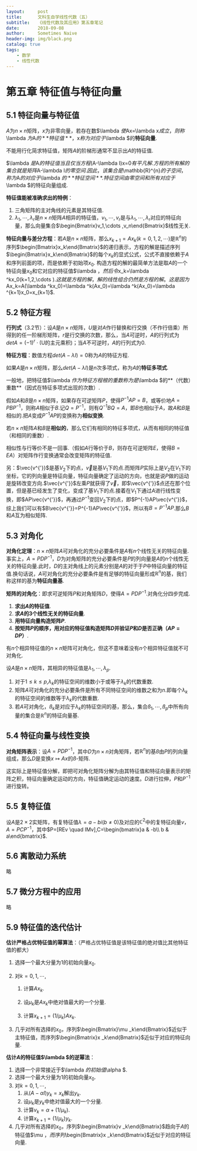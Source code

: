 ```yaml
---
layout:     post
title:      文科生自学线性代数（五）
subtitle:   《线性代数及其应用》第五章笔记
date:       2018-09-08
author:     Sometimes Naive
header-img: img/black.png
catalog: true
tags:
    - 数学
    - 线性代数
---
```


<head>
    <script src="https://cdn.mathjax.org/mathjax/latest/MathJax.js?config=TeX-AMS-MML_HTMLorMML" type="text/javascript"></script>
    <script type="text/x-mathjax-config">
        MathJax.Hub.Config({
            tex2jax: {
            skipTags: ['script', 'noscript', 'style', 'textarea', 'pre'],
            inlineMath: [['$','$']]
            }
        });
    </script>
</head>

# 第五章 特征值与特征向量

## 5.1 特征向量与特征值

$A$为$n×n$矩阵，$x$为非零向量，若存在数$\lambda $使$Ax=\lambda x$成立，则称$\lambda $为$A$的**特征值**，$x$称为对应于$\lambda $的**特征向量**.

不能用行化简求特征值，矩阵$A$的阶梯形通常不显示出$A$的特征值.

$\lambda $是$A$的特征值当且仅当方程$(A-\lambda I)x=0$有平凡解.方程的所有解的集合就是矩阵$A-\lambda I$的零空间.因此，该集合是$\mathbb{R}^{n}$的子空间，称为$A$的对应于$\lambda $的**特征空间**. 特征空间由零空间和所有对应于$\lambda $的特征向量组成.

**特征值能被准确求出的特例**：

1. 三角矩阵的主对角线的元素是其特征值.
2. $\lambda _1,\cdots ,\lambda _r$是$n×n$矩阵$A$相异的特征值，$v_1,\cdots ,v_r$是与$\lambda _1,\cdots ,\lambda _r$对应的特征向量，那么向量集合$\begin{Bmatrix}v_1,\cdots ,v_n\end{Bmatrix}$线性无关.

**特征向量与差分方程**：若$A$是$n×n$矩阵，那么$x_{k+1}=Ax_k(k=0,1,2,\cdots )$是$\mathbb{R}^{n}$的序列$\begin{Bmatrix}x_k\end{Bmatrix}$的递归表示，方程的解是描述序列$\begin{Bmatrix}x_k\end{Bmatrix}$的每个$x_k$的显式公式，公式不直接依赖于$A$和序列前面的项，而是依赖于初始项$x_0$. 构造方程的解的最简单方法是取$A$的一个特征向量$x_0$和它对应的特征值$\lambda $，然后令$x_k=\lambda ^kx_0(k=1,2,\cdots )$. 这就是方程的解，解的线性组合仍然是方程的解。这是因为$Ax_k=A(\lambda ^kx_0)=\lambda ^k(Ax_0)=\lambda ^k(Ax_0)=\lambda ^{k+1}x_0=x_{k+1}$.



## 5.2 特征方程

**行列式**（3.2节）：设$A$是$n×n$矩阵，$U$是对$A$作行替换和行交换（不作行倍乘）所得到的任一阶梯形矩阵，$r$是行交换的次数，那么，当$A$可逆时，$A$的行列式为$detA=(-1)^r\cdot (\text{U的主元乘积} )$；当$A$不可逆时，$A$的行列式为0.

**特征方程**：数值方程$det(A-\lambda I)=0$称为$A$的特征方程.

如果$A$是$n×n$矩阵，那么$det(A-\lambda I)$是$n$次多项式，称为$A$的**特征多项式**.

一般地，把特征值$\lambda $作为特征方程根的重数称为是$\lambda $的**（代数）重数**（因式在特征多项式出现的次数）.

假如$A$和$B$是$n×n$矩阵，如果存在可逆矩阵$P$，使得$P^{-1}AP=B$，或等价地$A=PBP^{-1}$，则称$A$相似于$B$.记$Q=P^{-1}$，则有$Q^{-1}BQ=A$，即$B$也相似于$A$，故$A$和$B$是相似的.把$A$变成$P^{-1}AP$的变换称为**相似变换**.

若$n×n$矩阵$A$和$B$是**相似的**，那么它们有相同的特征多项式，从而有相同的特征值（和相同的重数）.

相似性与行等价不是一回事.（假如$A$行等价于$B$，则存在可逆矩阵$E$，使得$B=EA$）对矩阵作行变换通常会改变矩阵的特征值.

另：$\vec{v^{'}}$是基$V_2$下的点，$\vec{v}$是基$V_1$下的点.而矩阵$P$实际上是$V_2$在$V_1$下的坐标，它的列向量是特征向量，特征向量确定了运动的方向，也就是说$P$做的运动是旋转改变方向.$\vec{v^{'}}$左乘$P$就获得了$\vec{v}$，即$\vec{v^{'}}$点还在那个位置，但是基已经发生了变化，变成了基$V_1$下的点.接着在$V_1$下通过$A$进行线性变换，即$AP\vec{v^{'}}$，再通过$P^{-1}$变回$V_2$下的点，即$P^{-1}AP\vec{v^{'}}$，综上我们可以有$B\vec{v^{'}}=P^{-1}AP\vec{v^{'}}$，所以有$B=P^{-1}AP$.那么$B$和$A$互为相似矩阵.

## 5.3 对角化

**对角化定理**：$n×n$矩阵$A$可对角化的充分必要条件是$A$有$n$个线性无关的特征向量.事实上，$A=PDP^{-1}$，$D$为对角矩阵的充分必要条件是$P$的列向量是$A$的$n$个线性无关的特征向量.此时，$D$的主对角线上的元素分别是$A$的对于于$P$中特征向量的特征值.换句话说，$A$可对角化的充分必要条件是有足够的特征向量形成$\mathbb{R}^{n}$的基，我们称这样的基为**特征向量基**.

**矩阵的对角化**：即求可逆矩阵$P$和对角矩阵$D$，使得$A=PDP^{-1}$.对角化分四步完成.

1. **求出$A$的特征值**.
2. **求$A$的3个线性无关的特征向量**.
3. **用特征向量构造矩阵$P$**.
4. **按矩阵$P$的顺序，用对应的特征值构造矩阵$D$并验证$P$和$D$是否正确（$AP=DP$）**.

有$n$个相异特征值的$n×n$矩阵可对角化，但这不意味着没有$n$个相异特征值就不可对角化.

设$A$是$n×n$矩阵，其相异的特征值是$\lambda _1,\cdots ,\lambda_p$.

1. 对于$1\leqslant k\leqslant p$,$\lambda _k$的特征空间的维数小于或等于$\lambda _k$的代数重数.
2. 矩阵$A$可对角化的充分必要条件是所有不同特征空间的维数之和为$n$.即每个$\lambda _k$的特征空间的维数等于$\lambda _k$的代数重数.
3. 若$A$可对角化，$ß_k$是对应于$\lambda _k$的特征空间的基，那么，集合$ß_1,\cdots ,ß_p$中所有向量的集合是$\mathbb{R}^{n}$的特征向量基.



## 5.4 特征向量与线性变换

**对角矩阵表示**：设$A=PDP^{-1}$，其中$D$为$n×n$对角矩阵，若$\mathbb{R}^{n}$的基$ß$由$P$的列向量组成，那么$D$是变换$x\mapsto Ax$的$ß$-矩阵.

这实际上是特征值分解，即把可对角化矩阵分解为由其特征值和特征向量表示的矩阵之积，特征向量确定运动的方向，特征值确定运动的速度。$D$进行拉伸，$P$和$P^{-1}$进行旋转。



## 5.5 复特征值

设$A$是$2×2$实矩阵，有复特征值$\lambda =a-bi(b\neq 0)$及对应的$\mathbb{C}^{2}$中的复特征向量$v$，$A=PCP^{-1}$，其中$P=[REv \quad IMv],C=\begin{bmatrix}a & -b\\ b & a\end{bmatrix}$.



## 5.6 离散动力系统

略



## 5.7 微分方程中的应用

略



## 5.9 特征值的迭代估计

**估计严格占优特征值的幂算法**：（严格占优特征值是该特征值的绝对值比其他特征值的都大）

1. 选择一个最大分量为1的初始向量$x_0$.

2. 对$k=0,1,\cdots ,$

   1. 计算$Ax_k$.

   2. 设$\mu _k$是$Ax_k$中绝对值最大的一个分量.

   3. 计算$x_{k+1}=(1/\mu _k)Ax_k$.

3. 几乎对所有选择的$x_0$，序列$\begin{Bmatrix}\mu _k\end{Bmatrix}$近似于主特征值，而序列$\begin{Bmatrix}x _k\end{Bmatrix}$近似于对应的特征向量.

**估计$A$的特征值$\lambda $的逆幂法**：

1. 选择一个非常接近于$\lambda $的初始值$\alpha $.
2. 选择一个最大分量为1的初始向量$x_0$.
3. 对$k=0,1,\cdots ,$
   1. 从$(A-\alpha I)y_k=x_k$解出$y_k$.
   2. 设$\mu _k$是$y_k$中绝对值最大的一个分量.
   3. 计算$v_k=\alpha +(1/\mu _k)$.
   4. 计算$x_{k+1}=(1/\mu _k)y_k$.
4. 几乎对所有选择的$x_0$，序列$\begin{Bmatrix}v _k\end{Bmatrix}$趋向于$A$的特征值$\mu $，而序列$\begin{Bmatrix}x _k\end{Bmatrix}$近似于对应的特征向量.

